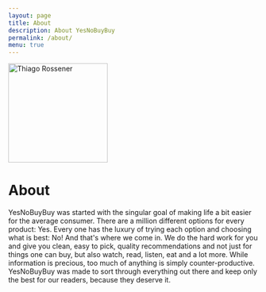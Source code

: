 ```yaml
---
layout: page
title: About
description: About YesNoBuyBuy
permalink: /about/
menu: true
---
```


<img class="img-rounded" src="/assets/img/uploads/profile.png" alt="Thiago Rossener" width="200">

# About

YesNoBuyBuy was started with the singular goal of making life a bit easier for the average consumer. There are a million different options for every product: Yes. Every one has the luxury of trying each option and choosing what is best: No!
And that's where we come in. We do the hard work for you and give you clean, easy to pick, quality recommendations and not just for things one can buy, but also watch, read, listen, eat and a lot more. While information is precious, too much of anything is simply counter-productive. YesNoBuyBuy was made to sort through everything out there and keep only the best for our readers, because they deserve it.
